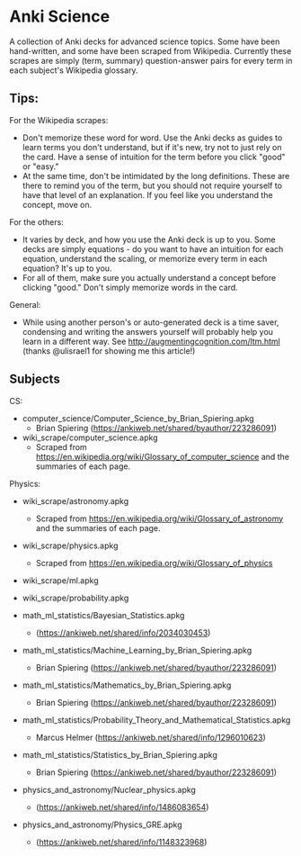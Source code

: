 # Anki Science

A collection of Anki decks for advanced science topics. Some have been hand-written, and some have been scraped from Wikipedia. Currently these scrapes are simply (term, summary) question-answer pairs for every term in each subject's Wikipedia glossary.

## Tips:

For the Wikipedia scrapes: 
- Don't memorize these word for word. Use the Anki decks as guides to learn terms you don't understand, but if it's new, try not to just rely on the card. Have a sense of intuition for the term before you click "good" or "easy."
- At the same time, don't be intimidated by the long definitions. These are there to remind you of the term, but you should not require yourself to have that level of an explanation. If you feel like you understand the concept, move on.

For the others:
- It varies by deck, and how you use the Anki deck is up to you. Some decks are simply equations - do you want to have an intuition for each equation, understand the scaling, or memorize every term in each equation? It's up to you.
- For all of them, make sure you actually understand a concept before clicking "good." Don't simply memorize words in the card.

General:
- While using another person's or auto-generated deck is a time saver, condensing and writing the answers yourself will probably help you learn in a different way. See http://augmentingcognition.com/ltm.html (thanks @ulisrael1 for showing me this article!)

## Subjects

CS:

- computer_science/Computer_Science_by_Brian_Spiering.apkg
    - Brian Spiering (https://ankiweb.net/shared/byauthor/223286091)
- wiki_scrape/computer_science.apkg
    - Scraped from https://en.wikipedia.org/wiki/Glossary_of_computer_science and the summaries of each page.
    
Physics:

- wiki_scrape/astronomy.apkg
    - Scraped from https://en.wikipedia.org/wiki/Glossary_of_astronomy and the summaries of each page.
- wiki_scrape/physics.apkg
    - Scraped from https://en.wikipedia.org/wiki/Glossary_of_physics
    
- wiki_scrape/ml.apkg

- wiki_scrape/probability.apkg

    
- math_ml_statistics/Bayesian_Statistics.apkg
    - (https://ankiweb.net/shared/info/2034030453)
- math_ml_statistics/Machine_Learning_by_Brian_Spiering.apkg
    - Brian Spiering (https://ankiweb.net/shared/byauthor/223286091)
- math_ml_statistics/Mathematics_by_Brian_Spiering.apkg
    - Brian Spiering (https://ankiweb.net/shared/byauthor/223286091)
- math_ml_statistics/Probability_Theory_and_Mathematical_Statistics.apkg
    - Marcus Helmer (https://ankiweb.net/shared/info/1296010623)
- math_ml_statistics/Statistics_by_Brian_Spiering.apkg
    - Brian Spiering (https://ankiweb.net/shared/byauthor/223286091)
- physics_and_astronomy/Nuclear_physics.apkg
    - (https://ankiweb.net/shared/info/1486083654)
- physics_and_astronomy/Physics_GRE.apkg
    - (https://ankiweb.net/shared/info/1148323968)
